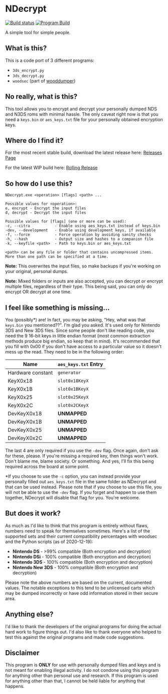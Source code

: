 # NDecrypt

[![Build status](https://ci.appveyor.com/api/projects/status/cc1n298syn6r50mq?svg=true)](https://ci.appveyor.com/project/mnadareski/ndecrypt)
[![Program Build](https://github.com/SabreTools/NDecrypt/actions/workflows/build_program.yml/badge.svg)](https://github.com/SabreTools/NDecrypt/actions/workflows/build_program.yml)

A simple tool for simple people.

## What is this?

This is a code port of 3 different programs:

- `3ds_encrypt.py`
- `3ds_decrypt.py`
- `woodsec` (part of [wooddumper](https://github.com/TuxSH/wooddumper))

## No really, what is this?

This tool allows you to encrypt and decrypt your personally dumped NDS and N3DS roms with minimal hassle. The only caveat right now is that you need a `keys.bin` or `aes_keys.txt` file for your personally obtained encryption keys.

## Where do I find it?

For the most recent stable build, download the latest release here: [Releases Page](https://github.com/SabreTools/NDecrypt/releases)

For the latest WIP build here: [Rolling Release](https://github.com/SabreTools/NDecrypt/releases/tag/rolling)

## So how do I use this?

    NDecrypt.exe <operation> [flags] <path> ...

    Possible values for <operation>:
    e, encrypt - Encrypt the input files
    d, decrypt - Decrypt the input files

    Possible values for [flags] (one or more can be used):
    -c, --citra           - Enable using aes_keys.txt instead of keys.bin
    -dev, --development   - Enable using development keys, if available
    -f, --force           - Force operation by avoiding sanity checks
    -h, --hash            - Output size and hashes to a companion file
    -k, --keyfile <path>  - Path to keys.bin or aes_keys.txt

    <path> can be any file or folder that contains uncompressed items.
    More than one path can be specified at a time.

**Note:** This overwrites the input files, so make backups if you're working on your original, personal dumps.

**Note:** Mixed folders or inputs are also accepted, you can decrypt or encrypt multiple files, regardless of their type. This being said, you can only do encrypt OR decrypt at one time.

## I feel like something is missing...

You (possibly*) are! In fact, you may be asking, "Hey, what was that `keys.bin` you mentioned??". I'm glad you asked. It's used only for Nintendo 3DS and New 3DS files. Since some people don't like reading code, you need the 9 16-bit keys in little endian format (most common extraction methods produce big endian, so keep that in mind). It's recommended that you fill with 0x00 if you don't have access to a particular value so it doesn't mess up the read. They need to be in the following order:

| Name | `aes_keys.txt` Entry |
| --- | --- |
| Hardware constant | `generator` |
| KeyX0x18 | `slot0x18KeyX` |
| KeyX0x1B | `slot0x1BKeyX` |
| KeyX0x25 | `slot0x25KeyX` |
| KeyX0x2C | `slot0x2CKeyX` |
| DevKeyX0x18 | **UNMAPPED** |
| DevKeyX0x1B | **UNMAPPED** |
| DevKeyX0x25 | **UNMAPPED** |
| DevKeyX0x2C | **UNMAPPED** |

The last 4 are only required if you use the `-dev` flag. Once again, don't ask for these, please. If you're missing a required key, then things won't work. Don't blame me, blame society. Or something. And yes, I'll fix this being required across the board at some point.

*If you choose to use the `-c` option, you can instead provide your personally filled out `aes_keys.txt` file in the same folder as NDecrypt and that can be used instead. Please note that if you choose to use this file, you will not be able to use the `-dev` flag. If you forget and happen to use them together, NDecrypt will disable that flag for you. You're welcome.

## But does it work?

As much as I'd like to think that this program is entirely without flaws, numbers need to speak for themselves sometimes. Here's a list of the supported sets and their current compatibility percentages with woodsec and the Python scripts (as of 2020-12-19):

- **Nintendo DS** -  >99% compatible (Both encryption and decryption)
- **Nintendo DSi** - 100% compatible (Both encryption and decryption)
- **Nintendo 3DS** - 100% compatible (Both encryption and decryption)
- **Nintendo New 3DS** - 100% compatible (Both encryption and decryption)

Please note the above numbers are based on the current, documented values. The notable exceptions to this tend to be unlicensed carts which may be dumped incorrectly or have odd information stored in their secure area.

## Anything else?

I'd like to thank the developers of the original programs for doing the actual hard work to figure things out. I'd also like to thank everyone who helped to test this against the original programs and made code suggestions.

## Disclaimer

This program is **ONLY** for use with personally dumped files and keys and is not meant for enabling illegal activity. I do not condone using this program for anything other than personal use and research. If this program is used for anything other than that, I cannot be held liable for anything that happens.
